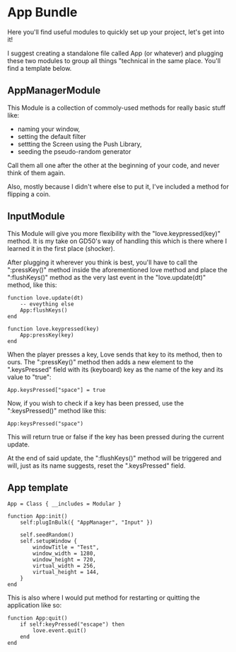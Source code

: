 # App Bundle

Here you'll find useful modules to quickly set up your project, let's get into it!

I suggest creating a standalone file called App (or whatever) and plugging these two modules to group all things "technical in the same place. You'll find a template below.

## AppManagerModule

This Module is a collection of commoly-used methods for really basic stuff like:
- naming your window, 
- setting the default filter
- settting the Screen using the Push Library,
- seeding the pseudo-random generator

Call them all one after the other at the beginning of your code, and never think of them again.

Also, mostly because I didn't where else to put it, I've included a method for flipping a coin.

## InputModule

This Module will give you more flexibility with the "love.keypressed(key)" method. It is my take on GD50's way of handling this which is there where I learned it in the first place (shocker).

After plugging it wherever you think is best, you'll have to call the ":pressKey()" method inside the aforementioned love method and place the ":flushKeys()" method as the very last event in the "love.update(dt)" method, like this:

```
function love.update(dt)
    -- eveything else
    App:flushKeys()
end

function love.keypressed(key)
    App:pressKey(key)
end
```

When the player presses a key, Love sends that key to its method, then to ours. The ":pressKey()" method then adds a new element to the ".keysPressed" field with its (keyboard) key as the name of the key and its value to "true":

```
App.keysPressed["space"] = true
```

Now, if you wish to check if a key has been pressed, use the ":keysPressed()" method like this:

```
App:keysPressed("space")
```

This will return true or false if the key has been pressed during the current update.

At the end of said update, the ":flushKeys()" method will be triggered and will, just as its name suggests, reset the ".keysPressed" field.

## App template
```
App = Class { __includes = Modular }

function App:init()
    self:plugInBulk({ "AppManager", "Input" })

    self.seedRandom()
    self.setupWindow {
        windowTitle = "Test",
        window_width = 1280,
        window_height = 720,
        virtual_width = 256,
        virtual_height = 144,
    }
end
```

This is also where I would put method for restarting or quitting the application like so:

```
function App:quit()
    if self:keyPressed("escape") then
        love.event.quit()
    end
end
```